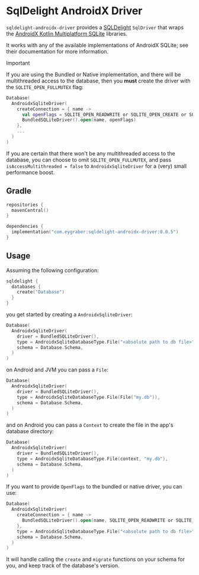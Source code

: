 # SqlDelight AndroidX Driver

`sqldelight-androidx-driver` provides a [SQLDelight] `SqlDriver` that wraps the [AndroidX Kotlin Multiplatform SQLite]
libraries.

It works with any of the available implementations of AndroidX SQLite; see their documentation for more information.

> [!IMPORTANT]  
> If you are using the Bundled or Native implementation, and there will be multithreaded access to the database,
> then you **must** create the driver with the `SQLITE_OPEN_FULLMUTEX` flag:
>
> ```kotlin
> Database(
>   AndroidxSqliteDriver(
>     createConnection = { name ->
>       val openFlags = SQLITE_OPEN_READWRITE or SQLITE_OPEN_CREATE or SQLITE_OPEN_FULLMUTEX
>       BundledSQLiteDriver().open(name, openFlags)
>     },
>     ...
>   )
> )
> ```
> 
> If you are certain that there won't be any multithreaded access to the database,
> you can choose to omit `SQLITE_OPEN_FULLMUTEX`, and pass `isAccessMultithreaded = false`
> to `AndroidxSqliteDriver` for a (very) small performance boost.

## Gradle

```kotlin
repositories {
  mavenCentral()
}

dependencies {
  implementation("com.eygraber:sqldelight-androidx-driver:0.0.5")
}
```

## Usage
Assuming the following configuration:

```kotlin
sqldelight {
  databases {
    create("Database")
  }
}
```

you get started by creating a `AndroidxSqliteDriver`:

```kotlin
Database(
  AndroidxSqliteDriver(
    driver = BundledSQLiteDriver(),
    type = AndroidxSqliteDatabaseType.File("<absolute path to db file>"),
    schema = Database.Schema,
  )
)
```

on Android and JVM you can pass a `File`:

```kotlin
Database(
  AndroidxSqliteDriver(
    driver = BundledSQLiteDriver(),
    type = AndroidxSqliteDatabaseType.File(File("my.db")),
    schema = Database.Schema,
  )
)
```

and on Android you can pass a `Context` to create the file in the app's database directory:

```kotlin
Database(
  AndroidxSqliteDriver(
    driver = BundledSQLiteDriver(),
    type = AndroidxSqliteDatabaseType.File(context, "my.db"),
    schema = Database.Schema,
  )
)
```

If you want to provide `OpenFlags` to the bundled or native driver, you can use:

```kotlin
Database(
  AndroidxSqliteDriver(
    createConnection = { name ->
      BundledSQLiteDriver().open(name, SQLITE_OPEN_READWRITE or SQLITE_OPEN_CREATE)
    },
    type = AndroidxSqliteDatabaseType.File("<absolute path to db file>"),
    schema = Database.Schema,
  )
)
```

It will handle calling the `create` and `migrate` functions on your schema for you, and keep track of the database's version.

[AndroidX Kotlin Multiplatform SQLite]: https://developer.android.com/kotlin/multiplatform/sqlite
[SQLDelight]: https://github.com/sqldelight/sqldelight
